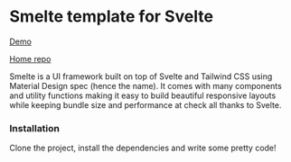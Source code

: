 # Smelte template for Svelte
[Demo](https://smelte.netlify.com)

[Home repo](https://github.com/matyunya/smelte)

Smelte is a UI framework built on top of Svelte and Tailwind CSS using Material Design spec (hence the name).
It comes with many components and utility functions making it easy to build beautiful responsive layouts while keeping
bundle size and performance at check all thanks to Svelte.

### Installation
Clone the project, install the dependencies and write some pretty code!
